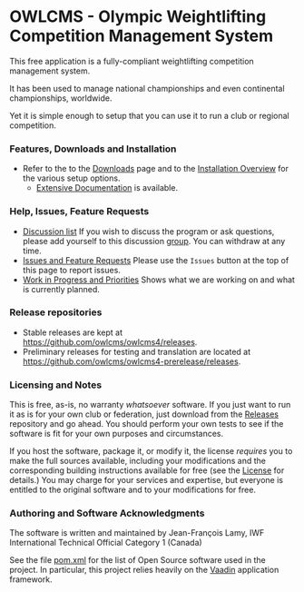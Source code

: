 # OWLCMS - Olympic Weightlifting Competition Management System 

This free application is a fully-compliant weightlifting competition management system. 

It has been used to manage national championships and even continental championships, worldwide.

Yet it is simple enough to setup that you can use it to run a club or regional competition.

### Features, Downloads and Installation

- Refer to the  to the [Downloads](https://owlcms.github.io/owlcms4/#/Downloads) page and to the [Installation Overview](https://owlcms.github.io/owlcms4/#/InstallationOverview) for the various setup options.
  - [Extensive Documentation](https://owlcms.github.io/owlcms4-prerelease/#) is available.


### Help, Issues, Feature Requests

- [Discussion list](https://groups.google.com/forum/#!forum/owlcms)  If you wish to discuss the program or ask questions, please add yourself to this discussion [group](https://groups.google.com/forum/#!forum/owlcms).  You can withdraw at any time.
- [Issues and Feature Requests](https://github.com/jflamy/owlcms4/issues)  Please use the `Issues` button at the top of this page to report issues.
- [Work in Progress and Priorities](https://github.com/users/jflamy/projects/2/views/7) Shows what we are working on and what is currently planned.

### Release repositories

- Stable releases are kept at https://github.com/owlcms/owlcms4/releases.
- Preliminary releases for testing and translation are located at https://github.com/owlcms/owlcms4-prerelease/releases.

### Licensing and Notes

This is free, as-is, no warranty *whatsoever* software. If you just want to run it as is for your own club or federation, just download from the [Releases](https://github.com/owlcms/owlcms4-prerelease/releases) repository and go ahead. You should perform your own tests to see if the software is fit for your own purposes and circumstances.

If you host the software, package it, or modify it, the license *requires* you to make the full sources available, including your modifications and the corresponding building instructions available for free (see the [License](https://github.com/owlcms/owlcms4-prerelease/blob/master/LICENSE.txt) for details.)  You may charge for your services and expertise, but everyone is entitled to the original software and to your modifications for free.

### Authoring and Software Acknowledgments

The software is written and maintained by Jean-François Lamy, IWF International Technical Official Category 1 (Canada)

See the file [pom.xml](pom.xml) for the list of Open Source software used in the project.  In particular, this project relies heavily on the [Vaadin](https://vaadin.com) application framework.
